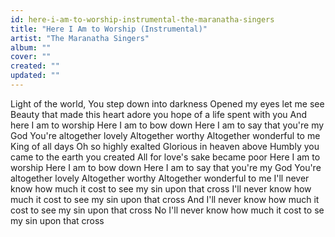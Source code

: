 ```yaml
---
id: here-i-am-to-worship-instrumental-the-maranatha-singers
title: "Here I Am to Worship (Instrumental)"
artist: "The Maranatha Singers"
album: ""
cover: ""
created: ""
updated: ""
---
```


Light of the world, You step down into darkness
Opened my eyes let me see
Beauty that made this heart adore you hope of a life spent with you
And here I am to worship
Here I am to bow down
Here I am to say that you're my God
You're altogether lovely
Altogether worthy
Altogether wonderful to me
King of all days
Oh so highly exalted Glorious in heaven above
Humbly you came to the earth you created
All for love's sake became poor
Here I am to worship
Here I am to bow down
Here I am to say that you're my God
You're altogether lovely
Altogether worthy
Altogether wonderful to me
I'll never know how much it cost to see my sin upon that cross
I'll never know how much it cost to see my sin upon that cross
And I'll never know how much it cost to see my sin upon that cross
No I'll never know how much it cost to se my sin upon that cross